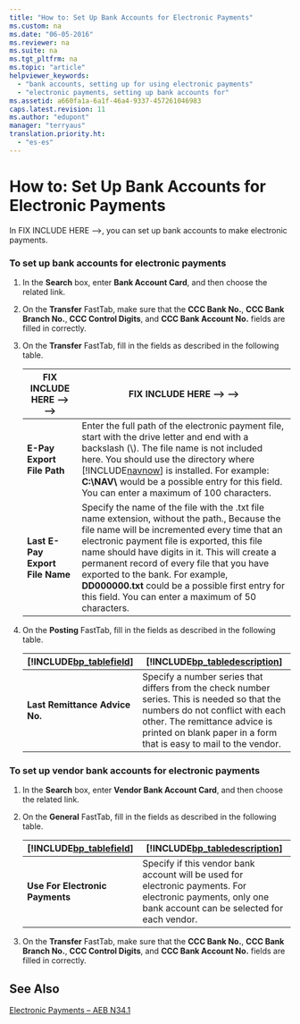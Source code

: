 ```yaml
---
title: "How to: Set Up Bank Accounts for Electronic Payments"
ms.custom: na
ms.date: "06-05-2016"
ms.reviewer: na
ms.suite: na
ms.tgt_pltfrm: na
ms.topic: "article"
helpviewer_keywords: 
  - "bank accounts, setting up for using electronic payments"
  - "electronic payments, setting up bank accounts for"
ms.assetid: a660fa1a-6a1f-46a4-9337-457261046983
caps.latest.revision: 11
ms.author: "edupont"
manager: "terryaus"
translation.priority.ht: 
  - "es-es"
---
```

# How to: Set Up Bank Accounts for Electronic Payments
In FIX INCLUDE HERE<!--FIX INCLUDE HERE<!--[!INCLUDE[navnow](../../ApplicationDesign/includes/navnow_md.md)] --> -->, you can set up bank accounts to make electronic payments.  
  
### To set up bank accounts for electronic payments  
  
1.  In the **Search** box, enter **Bank Account Card**, and then choose the related link.  
  
2.  On the **Transfer** FastTab, make sure that the **CCC Bank No.**, **CCC Bank Branch No.**, **CCC Control Digits**, and **CCC Bank Account No.** fields are filled in correctly.  
  
3.  On the **Transfer** FastTab, fill in the fields as described in the following table.  
  
    |FIX INCLUDE HERE<!--FIX INCLUDE HERE<!--FIX INCLUDE HERE<!--[!INCLUDE[bp_tablefield](../../ApplicationDesign/includes/bp_tablefield_md.md)] --> --> -->|FIX INCLUDE HERE<!--FIX INCLUDE HERE<!--FIX INCLUDE HERE<!--[!INCLUDE[bp_tabledescription](../../ApplicationDesign/includes/bp_tabledescription_md.md)] --> --> -->|  
    |---------------------------------|---------------------------------------|  
    |**E\-Pay Export File Path**|Enter the full path of the electronic payment file, start with the drive letter and end with a backslash \(\\\). The file name is not included here. You should use the directory where [!INCLUDE[navnow](../../ApplicationDesign/includes/navnow_md.md)] is installed. For example: **C:\\NAV\\** would be a possible entry for this field. You can enter a maximum of 100 characters.|  
    |**Last E\-Pay Export File Name**|Specify the name of the file with the .txt file name extension, without the path., Because the file name will be incremented every time that an electronic payment file is exported, this file name should have digits in it. This will create a permanent record of every file that you have exported to the bank. For example, **DD000000.txt** could be a possible first entry for this field. You can enter a maximum of 50 characters.|  
  
4.  On the **Posting** FastTab, fill in the fields as described in the following table.  
  
    |[!INCLUDE[bp_tablefield](../../ApplicationDesign/includes/bp_tablefield_md.md)]|[!INCLUDE[bp_tabledescription](../../ApplicationDesign/includes/bp_tabledescription_md.md)]|  
    |---------------------------------|---------------------------------------|  
    |**Last Remittance Advice No.**|Specify a number series that differs from the check number series. This is needed so that the numbers do not conflict with each other. The remittance advice is printed on blank paper in a form that is easy to mail to the vendor.|  
  
### To set up vendor bank accounts for electronic payments  
  
1.  In the **Search** box, enter **Vendor Bank Account Card**, and then choose the related link.  
  
2.  On the **General** FastTab, fill in the fields as described in the following table.  
  
    |[!INCLUDE[bp_tablefield](../../ApplicationDesign/includes/bp_tablefield_md.md)]|[!INCLUDE[bp_tabledescription](../../ApplicationDesign/includes/bp_tabledescription_md.md)]|  
    |---------------------------------|---------------------------------------|  
    |**Use For Electronic Payments**|Specify if this vendor bank account will be used for electronic payments. For electronic payments, only one bank account can be selected for each vendor.|  
  
3.  On the **Transfer** FastTab, make sure that the **CCC Bank No.**, **CCC Bank Branch No.**, **CCC Control Digits**, and **CCC Bank Account No.** fields are filled in correctly.  
  
## See Also  
 [Electronic Payments – AEB N34.1](../../LocalFunctionalityForMicrosoftDynamicsNav2016/Spain/electronic-payments-–-aeb-n34.1.md)